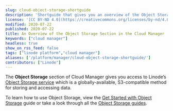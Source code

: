 ```yaml
---
slug: cloud-object-storage-shortguide
description: 'Shortguide that gives you an overview of the Object Storage section of the Cloud Manager.'
license: '[CC BY-ND 4.0](https://creativecommons.org/licenses/by-nd/4.0)'
modified: 2020-07-22
published: 2020-07-22
title: An Overview of the Object Storage Section in the Cloud Manager
keywords: ["cloud manager"]
headless: true
show_on_rss_feed: false
tags: ["linode platform","cloud manager"]
aliases: ['/platform/manager/cloud-object-storage-shortguide/']
contributors: ["Linode"]
---
```


The **Object Storage** section of Cloud Manager gives you access to Linode’s [Object Storage service](https://www.linode.com/products/object-storage/) which is a globally-available, S3-compatible method for storing and accessing data.

To learn how to use Object Storage, view the [Get Started with Object Storage](/docs/products/storage/object-storage/get-started/) guide or take a look through all the [Object Storage guides](/docs/products/storage/object-storage/guides/).